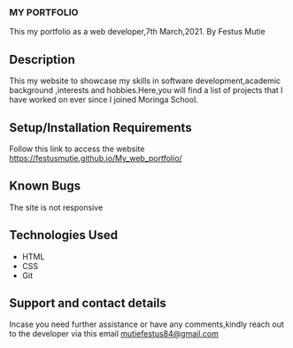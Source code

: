 ### MY PORTFOLIO
This my portfolio as a web developer,7th March,2021.
By Festus Mutie
## Description
This my website to showcase my skills in software development,academic background ,interests and hobbies.Here,you will find a list of projects that I have worked on ever since I joined Moringa School.

## Setup/Installation Requirements
Follow this link to access the website https://festusmutie.github.io/My_web_portfolio/

## Known Bugs
The site is not responsive

## Technologies Used
* HTML
* CSS
* Git
## Support and contact details
Incase you need further assistance or have any comments,kindly reach out to the developer via this email mutiefestus84@gmail.com


